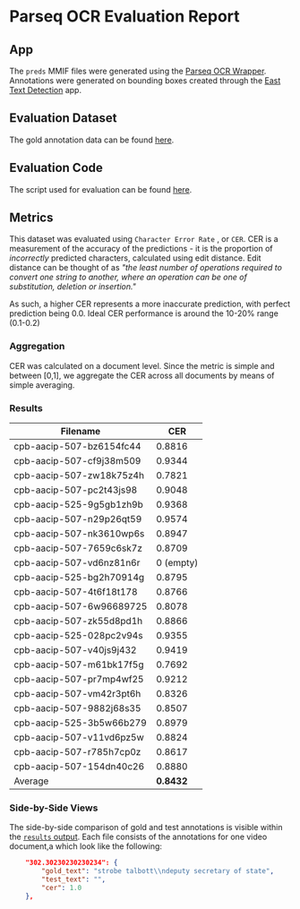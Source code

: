 # Parseq OCR Evaluation Report

## App

The `preds` MMIF files were generated using the [Parseq OCR Wrapper](http://apps.clams.ai/parseqocr-wrapper/v1.0/). Annotations were generated on bounding boxes created through the [East Text Detection](http://apps.clams.ai/east-textdetection/v1.1/) app.

## Evaluation Dataset

The gold annotation data can be found [here]().

## Evaluation Code

The script used for evaluation can be found [here](https://github.com/clamsproject/aapb-evaluations/blob/eaed0134ae6609dc3b5fda8ff45fc9ebea403eef/ocr_eval/evaluate.py).

## Metrics

This dataset was evaluated using `Character Error Rate` , or `CER`. CER is a measurement of the accuracy of the predictions - it is the proportion of *incorrectly* predicted characters, calculated using edit distance. Edit distance can be thought of as *"the least number of operations required to convert one string to another, where an operation can be one of substitution, deletion or insertion."*

As such, a higher CER represents a more inaccurate prediction, with perfect prediction being 0.0. Ideal CER performance is around the 10-20% range (0.1-0.2)

### Aggregation

CER was calculated on a document level. Since the metric is simple and between [0,1], we aggregate the CER across all documents by means of simple averaging.

### Results

| Filename               |  CER     |
|------------------------|----------|
|cpb-aacip-507-bz6154fc44| 0.8816   |
|cpb-aacip-507-cf9j38m509| 0.9344   |
|cpb-aacip-507-zw18k75z4h| 0.7821   |
|cpb-aacip-507-pc2t43js98| 0.9048   |
|cpb-aacip-525-9g5gb1zh9b| 0.9368   |
|cpb-aacip-507-n29p26qt59| 0.9574   |
|cpb-aacip-507-nk3610wp6s| 0.8947   |
|cpb-aacip-507-7659c6sk7z| 0.8709   |
|cpb-aacip-507-vd6nz81n6r| 0 (empty)|
|cpb-aacip-525-bg2h70914g| 0.8795   |
|cpb-aacip-507-4t6f18t178| 0.8766   |
|cpb-aacip-507-6w96689725| 0.8078   |
|cpb-aacip-507-zk55d8pd1h| 0.8866   |
|cpb-aacip-525-028pc2v94s| 0.9355   |
|cpb-aacip-507-v40js9j432| 0.9419   |
|cpb-aacip-507-m61bk17f5g| 0.7692   |
|cpb-aacip-507-pr7mp4wf25| 0.9212   |
|cpb-aacip-507-vm42r3pt6h| 0.8326   |
|cpb-aacip-507-9882j68s35| 0.8507   |
|cpb-aacip-525-3b5w66b279| 0.8979   |
|cpb-aacip-507-v11vd6pz5w| 0.8824   |
|cpb-aacip-507-r785h7cp0z| 0.8617   |
|cpb-aacip-507-154dn40c26| 0.8880   |
|Average                 | **0.8432**|

### Side-by-Side Views

The side-by-side comparison of gold and test annotations is visible within the [`results` output](https://github.com/clamsproject/aapb-evaluations/blob/eaed0134ae6609dc3b5fda8ff45fc9ebea403eef/ocr_eval/results@parseqocr-wrapper1.0@batch2).
Each file consists of the annotations for one video document,a which look like the following:

```json
    "302.30230230230234": {
        "gold_text": "strobe talbott\\ndeputy secretary of state",
        "test_text": "",
        "cer": 1.0
    },
```
